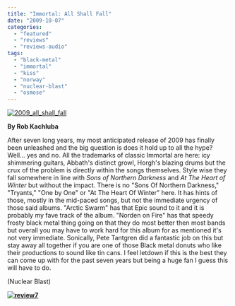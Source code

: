 ```yaml
---
title: "Immortal: All Shall Fall"
date: "2009-10-07"
categories: 
  - "featured"
  - "reviews"
  - "reviews-audio"
tags: 
  - "black-metal"
  - "immortal"
  - "kiss"
  - "norway"
  - "nuclear-blast"
  - "osmose"
---
```


[![2009_all_shall_fall](http://www.hellbound.ca/wp-content/uploads/2009/10/2009_all_shall_fall.jpg "2009_all_shall_fall")](http://www.hellbound.ca/wp-content/uploads/2009/10/2009_all_shall_fall.jpg)

**By Rob Kachluba**

After seven long years, my most anticipated release of 2009 has finally been unleashed and the big question is does it hold up to all the hype? Well... yes and no. All the trademarks of classic Immortal are here: icy shimmering guitars, Abbath's distinct growl, Horgh's blazing drums but the crux of the problem is directly within the songs themselves. Style wise they fall somewhere in line with _Sons of Northern Darkness_ and _At The Heart of Winter_ but without the impact. There is no "Sons Of Northern Darkness," "Tryants," "One by One" or "At The Heart Of Winter" here. It has hints of those, mostly in the mid-paced songs, but not the immediate urgency of those said albums. "Arctic Swarm" has that Epic sound to it and it is probably my fave track of the album. "Norden on Fire" has that speedy frosty black metal thing going on that they do most better then most bands but overall you may have to work hard for this album for as mentioned it's not very immediate. Sonically, Pete Tantgren did a fantastic job on this but stay away all together if you are one of those Black metal donuts who like their productions to sound like tin cans. I feel letdown if this is the best they can come up with for the past seven years but being a huge fan I guess this will have to do.

(Nuclear Blast)

**[![review7](http://www.hellbound.ca/wp-content/uploads/2009/08/review7.png "review7")](http://www.hellbound.ca/wp-content/uploads/2009/08/review7.png)**
